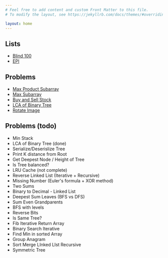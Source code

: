 ```yaml
---
# Feel free to add content and custom Front Matter to this file.
# To modify the layout, see https://jekyllrb.com/docs/themes/#overriding-theme-defaults

layout: home
---
```



Lists
------------
- [Blind 100](pages/lists/blind100.html)
- [EPI](pages/lists/epi.html)


Problems
------------
- [Max Product Subarray](pages/problems/maxProductSubarray.html)
- [Max Subarray](pages/problems/maxSubarray.html)
- [Buy and Sell Stock](pages/problems/buyAndSellStock.html)
- [LCA of Binary Tree](pages/problems/lcaBinaryTree.html)
- [Rotate Image](pages/problems/rotateImage.html)

Problems (todo)
-----------------
- Min Stack
- LCA of Binary Tree (done)
- Serialize/Deserislize Tree
- Print K distance from Root
- Get Deepest Node / Height of Tree
- Is Tree balanced?
- LRU Cache (not complete)
- Reverse Linked List (Iterative + Recursive)
- Missing Number (Euler's formula + XOR method)
- Two Sums
- Binary to Decimal - Linked List
- Deepest Sum Leaves (BFS vs DFS)
- Sum Even Grandparents
- BFS with levels
- Reverse Bits
- Is Same Tree?
- Fib Iterative Return Array
- Binary Search Iterative
- Find Min in sorted Array
- Group Anagram
- Sort Merge LInked LIst Recursive
- Symmetric Tree
